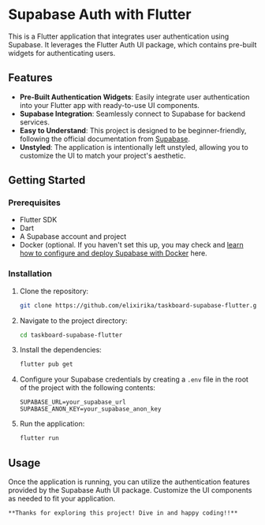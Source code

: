 
# Supabase Auth with Flutter

This is a Flutter application that integrates user authentication using Supabase. It leverages the Flutter Auth UI package, which contains pre-built widgets for authenticating users.

## Features

- **Pre-Built Authentication Widgets**: Easily integrate user authentication into your Flutter app with ready-to-use UI components.
- **Supabase Integration**: Seamlessly connect to Supabase for backend services.
- **Easy to Understand**: This project is designed to be beginner-friendly, following the official documentation from [Supabase](https://supabase.com/docs/guides/auth/auth-helpers/flutter-auth-ui).
- **Unstyled**: The application is intentionally left unstyled, allowing you to customize the UI to match your project's aesthetic.

## Getting Started

### Prerequisites

- Flutter SDK
- Dart
- A Supabase account and project 
- Docker (optional. If you haven't set this up, you may check and [learn how to configure and deploy Supabase with Docker](https://supabase.com/docs/guides/self-hosting/docker) here.

  
### Installation

1. Clone the repository:
   ```bash
   git clone https://github.com/elixirika/taskboard-supabase-flutter.git
   ```

2. Navigate to the project directory:
   ```bash
   cd taskboard-supabase-flutter
   ```

3. Install the dependencies:
   ```bash
   flutter pub get
   ```

4. Configure your Supabase credentials by creating a `.env` file in the root of the project with the following contents:
   ```plaintext
   SUPABASE_URL=your_supabase_url
   SUPABASE_ANON_KEY=your_supabase_anon_key
   ```

5. Run the application:
   ```bash
   flutter run
   ```

## Usage

Once the application is running, you can utilize the authentication features provided by the Supabase Auth UI package. Customize the UI components as needed to fit your application.


```**Thanks for exploring this project! Dive in and happy coding!!**```
